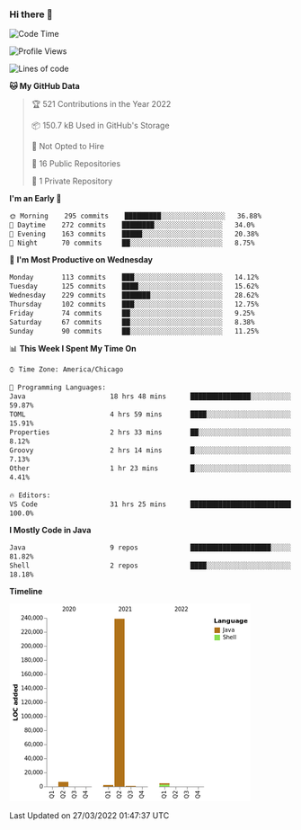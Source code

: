 ### Hi there 👋


<!--START_SECTION:waka-->
![Code Time](http://img.shields.io/badge/Code%20Time-2%2C181%20hrs%2027%20mins-blue)

![Profile Views](http://img.shields.io/badge/Profile%20Views-14-blue)

![Lines of code](https://img.shields.io/badge/From%20Hello%20World%20I%27ve%20Written-253%20Thousand%20lines%20of%20code-blue)

**🐱 My GitHub Data** 

> 🏆 521 Contributions in the Year 2022
 > 
> 📦 150.7 kB Used in GitHub's Storage 
 > 
> 🚫 Not Opted to Hire
 > 
> 📜 16 Public Repositories 
 > 
> 🔑 1 Private Repository 
 > 
**I'm an Early 🐤** 

```text
🌞 Morning    295 commits    █████████░░░░░░░░░░░░░░░░   36.88% 
🌆 Daytime    272 commits    ████████░░░░░░░░░░░░░░░░░   34.0% 
🌃 Evening    163 commits    █████░░░░░░░░░░░░░░░░░░░░   20.38% 
🌙 Night      70 commits     ██░░░░░░░░░░░░░░░░░░░░░░░   8.75%

```
📅 **I'm Most Productive on Wednesday** 

```text
Monday       113 commits    ███░░░░░░░░░░░░░░░░░░░░░░   14.12% 
Tuesday      125 commits    ████░░░░░░░░░░░░░░░░░░░░░   15.62% 
Wednesday    229 commits    ███████░░░░░░░░░░░░░░░░░░   28.62% 
Thursday     102 commits    ███░░░░░░░░░░░░░░░░░░░░░░   12.75% 
Friday       74 commits     ██░░░░░░░░░░░░░░░░░░░░░░░   9.25% 
Saturday     67 commits     ██░░░░░░░░░░░░░░░░░░░░░░░   8.38% 
Sunday       90 commits     ██░░░░░░░░░░░░░░░░░░░░░░░   11.25%

```


📊 **This Week I Spent My Time On** 

```text
⌚︎ Time Zone: America/Chicago

💬 Programming Languages: 
Java                     18 hrs 48 mins      ███████████████░░░░░░░░░░   59.87% 
TOML                     4 hrs 59 mins       ████░░░░░░░░░░░░░░░░░░░░░   15.91% 
Properties               2 hrs 33 mins       ██░░░░░░░░░░░░░░░░░░░░░░░   8.12% 
Groovy                   2 hrs 14 mins       █░░░░░░░░░░░░░░░░░░░░░░░░   7.13% 
Other                    1 hr 23 mins        █░░░░░░░░░░░░░░░░░░░░░░░░   4.41%

🔥 Editors: 
VS Code                  31 hrs 25 mins      █████████████████████████   100.0%

```

**I Mostly Code in Java** 

```text
Java                     9 repos             ████████████████████░░░░░   81.82% 
Shell                    2 repos             ████░░░░░░░░░░░░░░░░░░░░░   18.18%

```


**Timeline**

![Chart not found](https://raw.githubusercontent.com/powercasgamer/powercasgamer/master/charts/bar_graph.png) 


 Last Updated on 27/03/2022 01:47:37 UTC
<!--END_SECTION:waka-->
